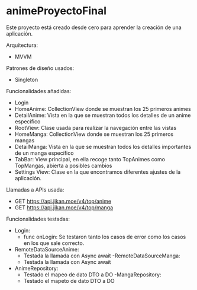 # animeProyectoFinal
Este proyecto está creado desde cero para aprender la creación de una aplicación.

Arquitectura:
- MVVM

Patrones de diseño usados:
- Singleton


Funcionalidades añadidas:
- Login
- HomeAnime: CollectionView donde se muestran los 25 primeros animes
- DetailAnime: Vista en la que se muestran todos los detalles de un anime 
específico
- RootView: Clase usada para realizar la navegación entre las vistas
- HomeManga: CollectionView donde se muestran los 25 primeros mangas
- DetailManga: Vista en la que se muestran todos los detalles importantes 
de un manga específico
- TabBar: View principal, en ella recoge tanto TopAnimes como TopMangas, 
abierta a posibles cambios
- Settings View: Clase en la que encontramos diferentes ajustes de la 
aplicación.

Llamadas a APIs usada: 
- GET https://api.jikan.moe/v4/top/anime
- GET https://api.jikan.moe/v4/top/manga

Funcionalidades testadas:
- Login:
	- func onLogin: Se testaron tanto los casos de error como los 
casos en los que sale correcto.
- RemoteDataSourceAnime:
	- Testada la llamada con Async await
-RemoteDataSourceManga:
	- Testada la llamada con Async await
- AnimeRepository:
	- Testado el mapeo de dato DTO a DO
-MangaRepository:
	- Testado el mapeto de dato DTO a DO
